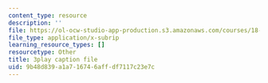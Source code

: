 ```yaml
---
content_type: resource
description: ''
file: https://ol-ocw-studio-app-production.s3.amazonaws.com/courses/18-01sc-single-variable-calculus-fall-2010/9b48d839a1a716746affdf7117c23e7c_Pd2xP5zDsRw.srt
file_type: application/x-subrip
learning_resource_types: []
resourcetype: Other
title: 3play caption file
uid: 9b48d839-a1a7-1674-6aff-df7117c23e7c
---
```

